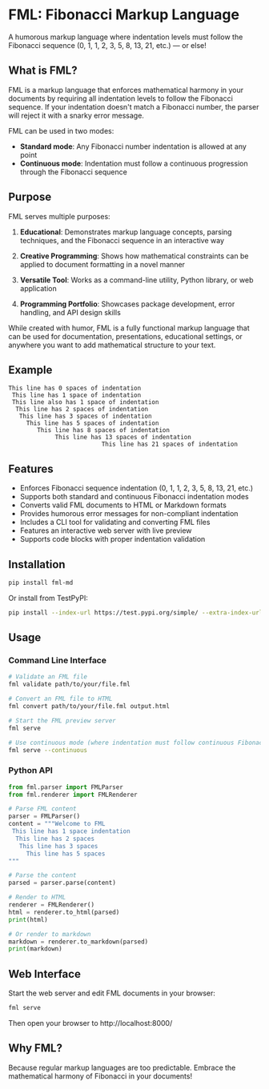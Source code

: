 # FML: Fibonacci Markup Language

A humorous markup language where indentation levels must follow the Fibonacci sequence (0, 1, 1, 2, 3, 5, 8, 13, 21, etc.) — or else!

## What is FML?

FML is a markup language that enforces mathematical harmony in your documents by requiring all indentation levels to follow the Fibonacci sequence. If your indentation doesn't match a Fibonacci number, the parser will reject it with a snarky error message.

FML can be used in two modes:
- **Standard mode**: Any Fibonacci number indentation is allowed at any point
- **Continuous mode**: Indentation must follow a continuous progression through the Fibonacci sequence

## Purpose

FML serves multiple purposes:

1. **Educational**: Demonstrates markup language concepts, parsing techniques, and the Fibonacci sequence in an interactive way

2. **Creative Programming**: Shows how mathematical constraints can be applied to document formatting in a novel manner

3. **Versatile Tool**: Works as a command-line utility, Python library, or web application

4. **Programming Portfolio**: Showcases package development, error handling, and API design skills

While created with humor, FML is a fully functional markup language that can be used for documentation, presentations, educational settings, or anywhere you want to add mathematical structure to your text.

## Example

```fml
This line has 0 spaces of indentation
 This line has 1 space of indentation
 This line also has 1 space of indentation
  This line has 2 spaces of indentation
   This line has 3 spaces of indentation
     This line has 5 spaces of indentation
        This line has 8 spaces of indentation
             This line has 13 spaces of indentation
                          This line has 21 spaces of indentation
```

## Features

- Enforces Fibonacci sequence indentation (0, 1, 1, 2, 3, 5, 8, 13, 21, etc.)
- Supports both standard and continuous Fibonacci indentation modes
- Converts valid FML documents to HTML or Markdown formats
- Provides humorous error messages for non-compliant indentation
- Includes a CLI tool for validating and converting FML files
- Features an interactive web server with live preview
- Supports code blocks with proper indentation validation

## Installation

```bash
pip install fml-md
```

Or install from TestPyPI:

```bash
pip install --index-url https://test.pypi.org/simple/ --extra-index-url https://pypi.org/simple/ fml-md
```

## Usage

### Command Line Interface

```bash
# Validate an FML file
fml validate path/to/your/file.fml

# Convert an FML file to HTML
fml convert path/to/your/file.fml output.html

# Start the FML preview server
fml serve

# Use continuous mode (where indentation must follow continuous Fibonacci rules)
fml serve --continuous
```

### Python API

```python
from fml.parser import FMLParser
from fml.renderer import FMLRenderer

# Parse FML content
parser = FMLParser()
content = """Welcome to FML
 This line has 1 space indentation
  This line has 2 spaces
   This line has 3 spaces
     This line has 5 spaces
"""

# Parse the content
parsed = parser.parse(content)

# Render to HTML
renderer = FMLRenderer()
html = renderer.to_html(parsed)
print(html)

# Or render to markdown
markdown = renderer.to_markdown(parsed)
print(markdown)
```

## Web Interface

Start the web server and edit FML documents in your browser:

```bash
fml serve
```

Then open your browser to http://localhost:8000/

## Why FML?

Because regular markup languages are too predictable. Embrace the mathematical harmony of Fibonacci in your documents!
